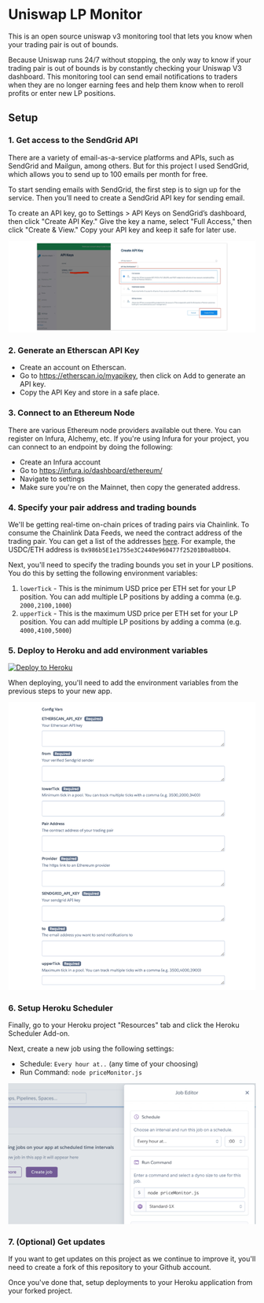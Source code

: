 # Uniswap LP Monitor

This is an open source uniswap v3 monitoring tool that lets you know when your trading pair is out of bounds.

Because Uniswap runs 24/7 without stopping, the only way to know if your trading pair is out of bounds is by constantly checking your Uniswap V3 dashboard. This monitoring tool can send email notifications to traders when they are no longer earning fees and help them know when to reroll profits or enter new LP positions.

## Setup

### 1. Get access to the SendGrid API

There are a variety of email-as-a-service platforms and APIs, such as SendGrid and Mailgun, among others. But for this project I used SendGrid, which allows you to send up to 100 emails per month for free.

To start sending emails with SendGrid, the first step is to sign up for the service. Then you’ll need to create a SendGrid API key for sending email.

To create an API key, go to Settings > API Keys on SendGrid’s dashboard, then click "Create API Key." Give the key a name, select "Full Access," then click "Create & View." Copy your API key and keep it safe for later use.

![](images/SendGrid-Create-API-Key.jpeg)

### 2. Generate an Etherscan API Key

* Create an account on Etherscan.
* Go to https://etherscan.io/myapikey, then click on Add to generate an API key.
* Copy the API Key and store in a safe place.

### 3. Connect to an Ethereum Node 

There are various Ethereum node providers available out there. You can register on Infura, Alchemy, etc. If you're using Infura for your project, you can connect to an endpoint by doing the following:

* Create an Infura account
* Go to https://infura.io/dashboard/ethereum/
* Navigate to settings
* Make sure you're on the Mainnet, then copy the generated address.

### 4. Specify your pair address and trading bounds

We'll be getting real-time on-chain prices of trading pairs via Chainlink. To consume the Chainlink Data Feeds, we need the contract address of the trading pair. You can get a list of the addresses [here](https://docs.chain.link/docs/ethereum-addresses/). For example, the USDC/ETH address is `0x986b5E1e1755e3C2440e960477f25201B0a8bbD4`.

Next, you'll need to specify the trading bounds you set in your LP positions. You do this by setting the following environment variables:

1. `lowerTick` - This is the minimum USD price per ETH set for your LP position. You can add multiple LP positions by adding a comma (e.g. `2000,2100,1000`)
2. `upperTick` - This is the maximum USD price per ETH set for your LP position. You can add multiple LP positions by adding a comma (e.g. `4000,4100,5000`)

### 5. Deploy to Heroku and add environment variables

[![Deploy to Heroku](https://www.herokucdn.com/deploy/button.svg)](https://heroku.com/deploy?template=https://github.com/buycoinsresearch/lpmonitor)

When deploying, you'll need to add the environment variables from the previous steps to your new app.

![](./images/env.png)


### 6. Setup Heroku Scheduler

Finally, go to your Heroku project "Resources" tab and click the Heroku Scheduler Add-on.

Next, create a new job using the following settings:

- Schedule: `Every hour at..` (any time of your choosing)
- Run Command: `node priceMonitor.js`

![](./images/heroku-scheduler.png)


### 7. (Optional) Get updates

If you want to get updates on this project as we continue to improve it, you'll need to create a fork of this repository to your Github account. 

Once you've done that, setup deployments to your Heroku application from your forked project. 
